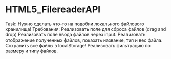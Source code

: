 # HTML5_FilereaderAPI
Task: Нужно сделать что-то на подобии локального файлового хранилища!
Требования: 
    Реализовать поле для сброса файлов (drag and drop)
    Реализовать поле ввода файлов через input.
    Реализовать отображение полученных файлов, показать название, тип и вес файла.
    Сохранить все файлы в localStorage!
    Реализовать фильтрацию по размеру и типу файлов.

